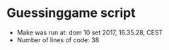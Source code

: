 # Guessinggame script
- Make was run at:
dom 10 set 2017, 16.35.28, CEST
- Number of lines of code:
38
